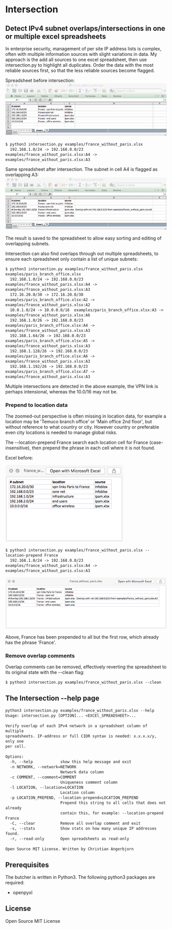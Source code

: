 # Intersection

## Detect IPv4 subnet overlaps/intersections in one or multiple excel spreadsheets

In enterprise security, management of per site IP address lists is complex, often with multiple information sources with slight variations in data. My approach is the add all sources to one excel spreadsheet, then use intersection.py to highlight all duplicates. Order the data with the most reliable sources first, so that the less reliable sources become flagged. 

Spreadsheet before intersection: 
![image of france_without_paris.xlsx before intersection](/examples/france_without_paris.png) 
```
$ python3 intersection.py examples/france_without_paris.xlsx 
  192.168.1.0/24 -> 192.168.0.0/23  examples/france_without_paris.xlsx:A4 -> examples/france_without_paris.xlsx:A3
```

Same spreadsheet after intersection. The subnet in cell A4 is flagged as overlapping A3:
![image of france_without_paris.xlsx after intersection](/examples/france_without_paris_intersected.png) 

The result is saved to the spreadsheet to allow easy sorting and editing of overlapping subnets. 

Intersection can also find overlaps through out multiple spreadsheets, to ensure each spreadsheet only contain a list of unique subnets:
```
$ python3 intersection.py examples/france_without_paris.xlsx examples/paris_branch_office.xlsx 
  192.168.1.0/24 -> 192.168.0.0/23  examples/france_without_paris.xlsx:A4 -> examples/france_without_paris.xlsx:A3
  172.16.20.0/30 -> 172.16.20.0/30  examples/paris_branch_office.xlsx:A2 -> examples/france_without_paris.xlsx:A2
  10.0.1.0/24 -> 10.0.0.0/16  examples/paris_branch_office.xlsx:A3 -> examples/france_without_paris.xlsx:A6
  192.168.1.0/26 -> 192.168.0.0/23  examples/paris_branch_office.xlsx:A4 -> examples/france_without_paris.xlsx:A3
  192.168.1.64/26 -> 192.168.0.0/23  examples/paris_branch_office.xlsx:A5 -> examples/france_without_paris.xlsx:A3
  192.168.1.128/26 -> 192.168.0.0/23  examples/paris_branch_office.xlsx:A6 -> examples/france_without_paris.xlsx:A3
  192.168.1.192/26 -> 192.168.0.0/23  examples/paris_branch_office.xlsx:A7 -> examples/france_without_paris.xlsx:A3
```
Multiple intersections are detected in the above example, the VPN link is perhaps intensional, whereas the 10.0/16 may not be.

### Prepend to location data
The zoomed-out perspective is often missing in location data, for example a location may be 'Temuco branch office' or 'Main office 2nd floor', but without reference to what country or city. 
However country or preferable even city locations is needed to manage global risks.

The --location-prepend France search each location cell for France (case-insensitive), then prepend the phrase in each cell where it is not found.

Excel before:

![image of france_without_paris before intersection and location fix](/examples/france_without_paris_location.png) 

```
$ python3 intersection.py examples/france_without_paris.xlsx --location-prepend France 
  192.168.1.0/24 -> 192.168.0.0/23  examples/france_without_paris.xlsx:A4 -> examples/france_without_paris.xlsx:A3
```

![image of france_without_paris after intersection and location fix](/examples/france_without_paris_location_fixed.png) 

Above, France has been prepended to all but the first row, which already has the phrase 'France'. 


### Remove overlap comments

Overlap comments can be removed, effectively reverting the spreadsheet to its original state with the --clean flag:

```
$ python3 intersection.py examples/france_without_paris.xlsx --clean
```

## The Intersection --help page
```
python3 intersection.py examples/france_without_paris.xlsx --help
Usage: intersection.py [OPTION]... <EXCEl_SPREADSHEET>...

Verify overlap of each IPv4 network in a spreadsheet column of multiple
spreadsheets. IP-address or full CIDR syntax is needed: x.x.x.x/y, only one
per cell.

Options:
  -h, --help            show this help message and exit
  -n NETWORK, --network=NETWORK
                        Network data column
  -c COMMENT, --comment=COMMENT
                        Uniqueness comment column
  -l LOCATION, --location=LOCATION
                        Location column
  -p LOCATION_PREPEND, --location-prepend=LOCATION_PREPEND
                        Prepend this string to all cells that does not already
                        contain this, for example: --location-prepend France
  -C, --clear           Remove all overlap comment and exit
  -s, --stats           Show stats on how many unique IP addresses found.
  -r, --read-only       Open spreadsheets as read-only

Open Source MIT License. Written by Christian Angerbjorn
```

## Prerequisites

The butcher is written in Python3. The following python3 packages are required:
- openpyxl

## License
Open Source MIT License
